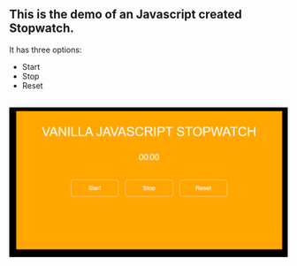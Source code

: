 ## This is the demo of an Javascript created Stopwatch.

It has three options:
* Start
* Stop
* Reset
<br>
<img src="https://github.com/Pawan300/Javascript_projects/blob/main/Stopwatch/image.PNG">

